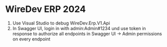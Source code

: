 # WireDev ERP 2024

1. Use Visual Studio to debug WireDev.Erp.V1.Api
2. In Swagger UI, login in with admin:Admin#1234 und use token in response to authorize all endpoints in Swagger UI
-> Admin permissions on every endpoint
